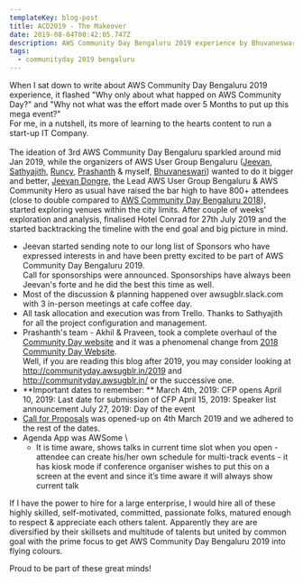 ```yaml
---
templateKey: blog-post
title: ACD2019 - The Makeover
date: 2019-08-04T00:42:05.747Z
description: AWS Community Day Bengaluru 2019 experience by Bhuvaneswari Subramani
tags:
  - communityday 2019 bengaluru
---
```

When I sat down to write about AWS Community Day Bengaluru 2019 experience, it flashed "Why only about what happed on AWS Community Day?" and "Why not what was the effort made over 5 Months to put up this mega event?"  \
For me, in a nutshell, its more of learning to the hearts content to run a start-up IT Company.\
\
The ideation of 3rd AWS Community Day Bengaluru sparkled around mid Jan 2019, while the organizers of AWS User Group Bengaluru ([Jeevan](https://www.linkedin.com/in/jeevandongre/), [Sathyajith](https://www.linkedin.com/in/sathyabhat/), [Runcy](https://www.linkedin.com/in/runcyoommen/), [Prashanth](https://www.linkedin.com/in/hnprashanth/) & myself, [Bhuvaneswari](https://www.linkedin.com/in/bhuvanas/)) wanted to do it bigger and better, [Jeevan Dongre](https://www.linkedin.com/in/jeevandongre/), the Lead AWS User Group Bengaluru & AWS Community Hero as usual have raised the bar high to have 800+ attendees (close to double compared to [AWS Community Day Bengaluru 2018](http://installjournal.blogspot.com/2018/09/aws-community-day-bengaluru-2018-day.html)), started exploring venues within the city limits. After couple of weeks' exploration and analysis, finalised Hotel Conrad for 27th July 2019 and the started backtracking the timeline with the end goal and big picture in mind.  

* Jeevan started sending note to our long list of Sponsors who have expressed interests in and have been pretty excited to be part of AWS Community Day Bengaluru 2019. \
  Call for sponsorships were announced.  Sponsorships have always been Jeevan's forte and he did the best this time as well.
* Most of the discussion & planning happened over awsugblr.slack.com with 3 in-person meetings at cafe coffee day. 
* All task allocation and execution was from Trello. Thanks to Sathyajith for all the project configuration and management.
* Prashanth's team - Akhil & Praveen, took a complete overhaul of the [Community Day website](http://communityday.awsugblr.in) and it was a phenomenal change from [2018 Community Day Website](http://communityday.awsugblr.in/2018). \
  Well, if you are reading this blog after 2019, you may consider looking at http://communityday.awsugblr.in/2019 and http://communityday.awsugblr.in/ or the successive one. 
* **Important dates to remember:  **
  March 4th, 2019: CFP opens
  April 10, 2019: Last date for submission of CFP
  April 15, 2019: Speaker list announcement
  July 27, 2019: Day of the event
* [Call for Proposals](https://www.awsugblr.in/blog/2019-03-04-call-for-proposals-for-aws-community-day-bengaluru-2019-are-now-open/) was opened-up on 4th March 2019 and we adhered to the rest of the dates.
* Agenda App was AWSome \
  - It is time aware, shows talks in current time slot when you open
  \- attendee can create his/her own schedule for multi-track events
  \- it has kiosk mode if conference organiser wishes to put this on a screen at the event and since it’s time aware it will always show current talk

If I have the power to hire for a large enterprise, I would hire all of these highly skilled, self-motivated, committed, passionate folks, matured enough to respect & appreciate each others talent. Apparently they are are diversified by their skillsets and multitude of talents but united by common goal with the prime focus to get AWS Community Day Bengaluru 2019 into flying colours.

Proud to be part of these great minds!
